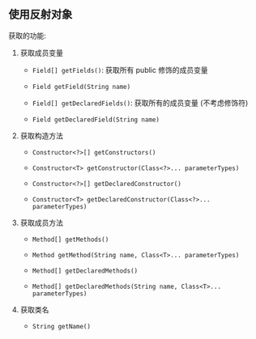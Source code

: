 ## 使用反射对象

获取的功能: 

1. 获取成员变量

   + `Field[] getFields()`: 获取所有 public 修饰的成员变量  

   + `Field getField(String name)`

     

   + `Field[] getDeclaredFields()`: 获取所有的成员变量 (不考虑修饰符)

   + `Field getDeclaredField(String name)`

2. 获取构造方法

   + `Constructor<?>[] getConstructors()`

   + `Constructor<T> getConstructor(Class<?>... parameterTypes)`

     

   + `Constructor<?>[] getDeclaredConstructor()`

   + `Constructor<T> getDeclaredConstructor(Class<?>... parameterTypes)`

3. 获取成员方法

   + `Method[] getMethods()`

   + `Method getMethod(String name, Class<T>... parameterTypes)`

     

   + `Method[] getDeclaredMethods()`

   + `Method[] getDeclaredMethods(String name, Class<T>... parameterTypes)`

4. 获取类名

   + `String getName()`



